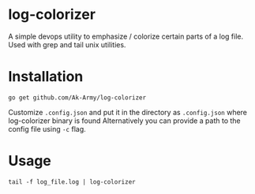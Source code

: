 # log-colorizer
A simple devops utility to emphasize / colorize certain parts of a log file. Used with grep and tail unix utilities.

# Installation
```
go get github.com/Ak-Army/log-colorizer
```
Customize `.config.json` and put it in the directory as `.config.json` where log-colorizer binary is found
Alternatively you can provide a path to the config file using `-c` flag.

# Usage
```
tail -f log_file.log | log-colorizer
```

